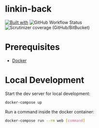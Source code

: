 # linkin-back

[![Built with](https://img.shields.io/badge/Built_with-Cookiecutter_Django_Rest-F7B633.svg)](https://github.com/agconti/cookiecutter-django-rest)
![GitHub Workflow Status](https://img.shields.io/github/workflow/status/acuatoria/linkin-back/Django%20CI?style=flat-square)
![Scrutinizer coverage (GitHub/BitBucket)](https://img.shields.io/scrutinizer/coverage/g/acuatoria/linkin-back)

# Prerequisites

- [Docker](https://docs.docker.com/docker-for-mac/install/)  

# Local Development

Start the dev server for local development:
```bash
docker-compose up
```

Run a command inside the docker container:

```bash
docker-compose run --rm web [command]
```
